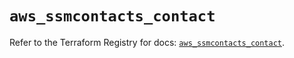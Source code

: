 # `aws_ssmcontacts_contact`

Refer to the Terraform Registry for docs: [`aws_ssmcontacts_contact`](https://registry.terraform.io/providers/hashicorp/aws/4.67.0/docs/resources/ssmcontacts_contact).
